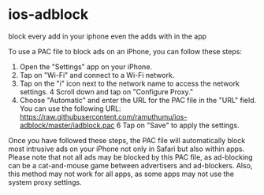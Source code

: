 # ios-adblock
block every add in your iphone even the adds with in the app

To use a PAC file to block ads on an iPhone, you can follow these steps:

1. Open the "Settings" app on your iPhone.
2. Tap on "Wi-Fi" and connect to a Wi-Fi network.
3. Tap on the "i" icon next to the network name to access the network settings.
4 Scroll down and tap on "Configure Proxy."
5. Choose "Automatic" and enter the URL for the PAC file in the "URL" field. You can use the following URL: https://raw.githubusercontent.com/ramuthumu/ios-adblock/master/iadblock.pac
6 Tap on "Save" to apply the settings.

Once you have followed these steps, the PAC file will automatically block most intrusive ads on your iPhone not only in Safari but also within apps. Please note that not all ads may be blocked by this PAC file, as ad-blocking can be a cat-and-mouse game between advertisers and ad-blockers. Also, this method may not work for all apps, as some apps may not use the system proxy settings.
